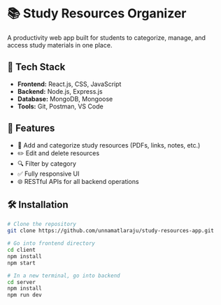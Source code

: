 
# 📚 Study Resources Organizer

A productivity web app built for students to categorize, manage, and access study materials in one place.

## 🔧 Tech Stack

- **Frontend:** React.js, CSS, JavaScript
- **Backend:** Node.js, Express.js
- **Database:** MongoDB, Mongoose
- **Tools:** Git, Postman, VS Code

## 🚀 Features

- 📂 Add and categorize study resources (PDFs, links, notes, etc.)
- ✏️ Edit and delete resources
- 🔍 Filter by category
- ✅ Fully responsive UI
- 🌐 RESTful APIs for all backend operations

## 🛠 Installation

```bash
# Clone the repository
git clone https://github.com/unnamatlaraju/study-resources-app.git

# Go into frontend directory
cd client
npm install
npm start

# In a new terminal, go into backend
cd server
npm install
npm run dev
